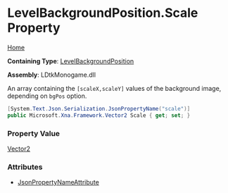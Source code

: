 # LevelBackgroundPosition\.Scale Property

[Home](../../../README.md)

**Containing Type**: [LevelBackgroundPosition](../README.md)

**Assembly**: LDtkMonogame\.dll

  
 An array containing the `[scaleX,scaleY]` values of the  background image, depending on `bgPos` option\. 

```csharp
[System.Text.Json.Serialization.JsonPropertyName("scale")]
public Microsoft.Xna.Framework.Vector2 Scale { get; set; }
```

### Property Value

[Vector2](https://docs.microsoft.com/en-us/dotnet/api/microsoft.xna.framework.vector2)

### Attributes

* [JsonPropertyNameAttribute](https://docs.microsoft.com/en-us/dotnet/api/system.text.json.serialization.jsonpropertynameattribute)

